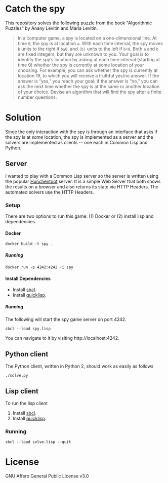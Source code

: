 # Catch the spy

This repository solves the following puzzle from the book "Algorithmic
Puzzles" by Anany Levitin and Maria Levitin.

> In a computer game, a spy is located on a one-dimensional line. At
> time `0`, the spy is at location `a`. With each time interval, the
> spy moves `b` units to the right if `b≥0`, and `|b|` units to the
> left if `b<0`.  Both `a` and `b` are fixed integers, but they are
> unknown to you. Your goal is to identify the spy’s location by
> asking at each time interval (starting at time 0) whether the spy is
> currently at some location of your choosing. For example, you can
> ask whether the spy is currently at location 19, to which you will
> receive a truthful yes/no answer. If the answer is “yes,” you reach
> your goal; if the answer is “no,” you can ask the next time whether
> the spy is at the same or another location of your choice. Devise an
> algorithm that will find the spy after a finite number questions.

# Solution

Since the only interaction with the spy is through an interface that
asks if the spy is at _some_ location, the spy is implemented as a
server and the solvers are implemented as clients -- one each in
Common Lisp and Python.

## Server

I wanted to play with a Common Lisp server so the server is written
using the popular [Hunchentoot](https://edicl.github.io/hunchentoot/)
server.  It is a simple Web Server that both shows the results on a
browser and also returns its state via HTTP Headers.  The automated
solvers use the HTTP Headers.

### Setup

There are two options to run this game: (1) Docker or (2) install lisp
and dependencies.

#### Docker

```shell
docker build -t spy .
```

##### Running

```shell
docker run -p 4242:4242 -i spy
```

#### Install Dependencies

* Install [sbcl](http://www.sbcl.org/).
* Install [quicklisp](https://www.quicklisp.org/beta/).

##### Running

The following will start the spy game server on port 4242.

```shell
sbcl --load spy.lisp
```

You can navigate to it by visiting http://localhost:4242.

## Python client

The Python client, written in Python 2, should work as easily as
follows

```shell
./solve.py
```

## Lisp client

To run the lisp client

1. Install [sbcl](http://www.sbcl.org/).
2. Install [quicklisp](https://www.quicklisp.org/beta/).

### Running

```shell
sbcl --load solve.lisp --quit
```

# License

GNU Affero General Public License v3.0
